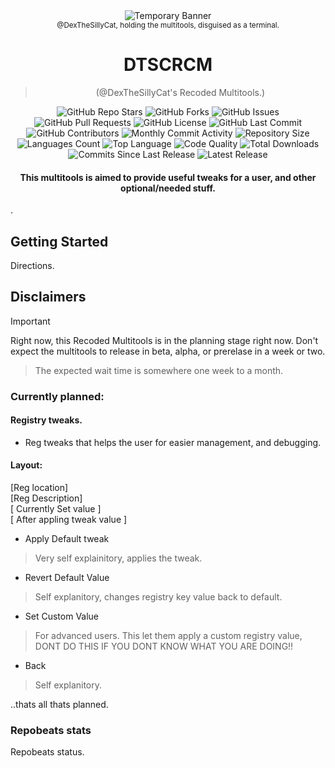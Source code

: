 <div align="center">
<img src="https://dummyimage.com/750x150/ffffff/000000&text= " alt="Temporary Banner">
  <br>
<sub>@DexTheSillyCat, holding the multitools, disguised as a terminal.</sub>
<h1>DTSCRCM</h1>
  <blockquote>
    (@DexTheSillyCat's Recoded Multitools.)
  </blockquote>
  <img src="https://img.shields.io/github/stars/DexTheSillyCat/DTSCRCM?style=social" alt="GitHub Repo Stars">
  <img src="https://img.shields.io/github/forks/DexTheSillyCat/DTSCRCM?style=social" alt="GitHub Forks">
  <img src="https://img.shields.io/github/issues/DexTheSillyCat/DTSCRCM" alt="GitHub Issues">
  <img src="https://img.shields.io/github/issues-pr/DexTheSillyCat/DTSCRCM" alt="GitHub Pull Requests">
  <img src="https://img.shields.io/github/license/DexTheSillyCat/DTSCRCM" alt="GitHub License">
  <img src="https://img.shields.io/github/last-commit/DexTheSillyCat/DTSCRCM" alt="GitHub Last Commit">
  <img src="https://img.shields.io/github/contributors/DexTheSillyCat/DTSCRCM" alt="GitHub Contributors">
  <img src="https://img.shields.io/github/commit-activity/m/DexTheSillyCat/DTSCRCM" alt="Monthly Commit Activity">
  <img src="https://img.shields.io/github/repo-size/DexTheSillyCat/DTSCRCM" alt="Repository Size">
  <img src="https://img.shields.io/github/languages/count/DexTheSillyCat/DTSCRCM" alt="Languages Count">
  <img src="https://img.shields.io/github/languages/top/DexTheSillyCat/DTSCRCM" alt="Top Language">
  <img src="https://www.codefactor.io/repository/github/DexTheSillyCat/DTSCRCM/badge" alt="Code Quality">
  <img src="https://img.shields.io/github/downloads/DexTheSillyCat/DTSCRCM/total" alt="Total Downloads">
  <img src="https://img.shields.io/github/commits-since/DexTheSillyCat/DTSCRCM/latest" alt="Commits Since Last Release">
  <img src="https://img.shields.io/github/release/DexTheSillyCat/DTSCRCM" alt="Latest Release">
  <h4>This multitools is aimed to provide useful tweaks for a user, and other optional/needed stuff.</h4>
</div>
.  

## Getting Started
Directions.

## Disclaimers
> [!IMPORTANT]  
> Right now, this Recoded Multitools is in the planning stage right now. Don't expect the multitools to release in beta, alpha, or prerelase in a week or two.
> > The expected wait time is somewhere one week to a month.
>
> ### Currently planned:
> #### Registry tweaks.
> - Reg tweaks that helps the user for easier management, and debugging.
> #### Layout:
> [Reg location]  
> [Reg Description]  
> [ Currently Set value ]  
> [ After appling tweak value ]  
>   
> - Apply Default tweak
> > Very self explainitory, applies the tweak.
>
> - Revert Default Value
> > Self explanitory, changes registry key value back to default.
>
> - Set Custom Value
> > For advanced users. This let them apply a custom registry value, DONT DO THIS IF YOU DONT KNOW WHAT YOU ARE DOING!!
>
> - Back
> > Self explanitory.
>
> ..thats all thats planned.

### Repobeats stats
Repobeats status.
